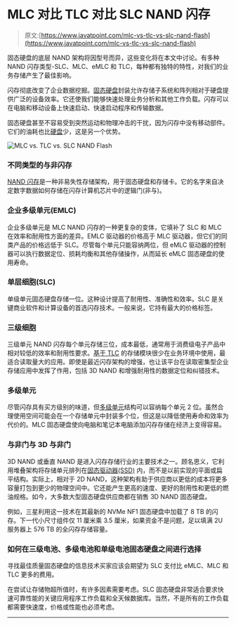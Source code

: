 # MLC 对比 TLC 对比 SLC NAND 闪存

> 原文:[https://www.javatpoint.com/mlc-vs-tlc-vs-slc-nand-flash](https://www.javatpoint.com/mlc-vs-tlc-vs-slc-nand-flash)

固态硬盘的底层 NAND 架构将因型号而异，这些变化将在本文中讨论。有多种 NAND 闪存类型-SLC、MLC、eMLC 和 TLC，每种都有独特的特性，对我们的业务存储产生了最佳影响。

闪存彻底改变了企业数据挖掘。[固态硬盘](https://www.javatpoint.com/ssd-full-form)封装允许存储子系统和阵列相对于硬盘提供广泛的设备效率。它还使我们能够快速处理业务分析和其他工作负载。闪存可以在电脑和移动设备上快速启动、快速启动程序和传输数据。

固态硬盘甚至不容易受到突然运动和物理冲击的干扰，因为闪存中没有移动部件。它们的油耗也比[硬盘](https://www.javatpoint.com/hdd)少，这是另一个优势。

![MLC vs. TLC vs. SLC NAND Flash](../Images/5ad36db16c719923ccfc3aeafc1047f7.png)

### 不同类型的与非闪存

[NAND 闪存](https://www.javatpoint.com/nand-flash-memory)是一种非易失性存储架构，用于固态硬盘和存储卡。它的名字来自决定数字数据如何存储在闪存计算机芯片中的逻辑门(非与)。

### 企业多级单元(EMLC)

企业多级单元是 MLC NAND 闪存的一种更复杂的变体，它填补了 SLC 和 MLC 在效率和耐用性方面的差异。EMLC 驱动器的价格高于 MLC 驱动器，但它们的同类产品的价格远低于 SLC。尽管每个单元只能容纳两位，但 eMLC 驱动器的控制器可以执行数据定位、损耗均衡和其他存储操作，从而延长 eMLC 固态硬盘的使用寿命。

### 单层细胞(SLC)

单级单元固态硬盘存储一位。这种设计提高了耐用性、准确性和效率。SLC 是关键商业软件和计算设备的首选闪存技术。一般来说，它持有最大的价格标签。

### 三级细胞

三级单元 NAND 闪存每个单元存储三位，成本最低，通常用于消费级电子产品中相对较低的效率和耐用性要求。[基于 TLC](https://www.javatpoint.com/tlc-full-form) 的存储模块很少在业务环境中使用，最适合读取量大的应用。即使是最近闪存架构的增强，也让该平台在读取密集型企业存储应用中发挥了作用，包括 3D NAND 和增强耐用性的数据定位和纠错技术。

### 多级单元

尽管闪存具有买方级别的味道，但[多级单元](https://www.javatpoint.com/multi-level-cell)结构可以容纳每个单元 2 位。虽然合理使用空间可能会在一个存储单元中封装多个位，但这是以降低使用寿命和效率为代价的。MLC 固态硬盘使向电脑和笔记本电脑添加闪存存储在经济上变得容易。

### 与非门与 3D 与非门

3D NAND 或垂直 NAND 是进入闪存存储行业的主要技术之一。顾名思义，它利用堆叠架构将存储单元排列在[固态驱动器(SSD)](https://www.javatpoint.com/ssd) 内，而不是以前实现的平面或扁平结构。实际上，相对于 2D NAND，这种架构有助于供应商以更低的成本将更多容量打包到更少的物理空间中。它还能产生更高的速度、更好的耐用性和更低的燃油规格。如今，大多数大型固态硬盘供应商都在销售 3D NAND 固态硬盘。

例如，三星利用这一技术在其最新的 NVMe NF1 固态硬盘中加载了 8 TB 的闪存。下一代小尺寸组件仅 11 厘米乘 3.5 厘米，如果资金不是问题，足以填满 2U 服务器上 576 TB 的全闪存存储容量。

### 如何在三级电池、多级电池和单级电池固态硬盘之间进行选择

寻找最佳质量固态硬盘的信息技术买家应该会期望为 SLC 支付比 eMLC、MLC 和 TLC 更多的费用。

在尝试让存储物超所值时，有许多因素需要考虑。SLC 固态硬盘非常适合要求快速可靠性能的关键应用程序工作负载和全天候数据库。当然，不是所有的工作负载都需要快速度，价格或性能也必须考虑。

* * *